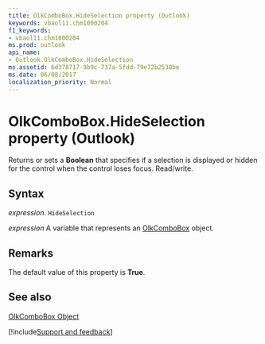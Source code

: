 ```yaml
---
title: OlkComboBox.HideSelection property (Outlook)
keywords: vbaol11.chm1000204
f1_keywords:
- vbaol11.chm1000204
ms.prod: outlook
api_name:
- Outlook.OlkComboBox.HideSelection
ms.assetid: 6d378717-9b9c-737a-5fdd-79e72b2538be
ms.date: 06/08/2017
localization_priority: Normal
---
```



# OlkComboBox.HideSelection property (Outlook)

Returns or sets a  **Boolean** that specifies if a selection is displayed or hidden for the control when the control loses focus. Read/write.


## Syntax

_expression_. `HideSelection`

_expression_ A variable that represents an [OlkComboBox](Outlook.OlkComboBox.md) object.


## Remarks

The default value of this property is  **True**.


## See also


[OlkComboBox Object](Outlook.OlkComboBox.md)

[!include[Support and feedback](~/includes/feedback-boilerplate.md)]
